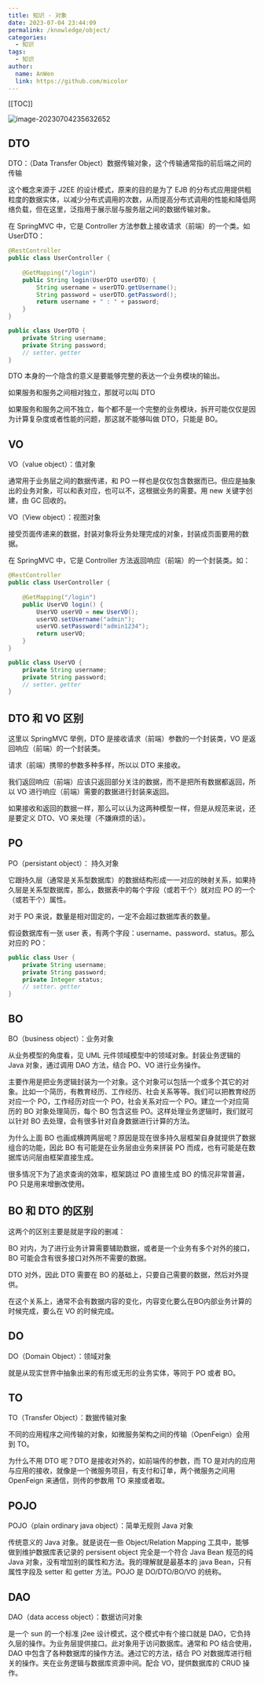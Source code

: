 ```yaml
---
title: 知识 - 对象
date: 2023-07-04 23:44:09
permalink: /knowledge/object/
categories: 
  - 知识
tags: 
  - 知识
author: 
  name: AnWen
  link: https://github.com/micolor
---
```


[[TOC]]



![image-20230704235632652](https://cdn.jsdelivr.net/gh/Kele-Bingtang/static/img/Spring%20Boot/20230704235634.png)



## DTO

DTO：（Data Transfer Object）数据传输对象，这个传输通常指的前后端之间的传输

这个概念来源于 J2EE 的设计模式，原来的目的是为了 EJB 的分布式应用提供粗粒度的数据实体，以减少分布式调用的次数，从而提高分布式调用的性能和降低网络负载，但在这里，泛指用于展示层与服务层之间的数据传输对象。

在 SpringMVC 中，它是 Controller 方法参数上接收请求（前端）的一个类。如 UserDTO：

```java
@RestController
public class UserController {
    
    @GetMapping("/login")
    public String login(UserDTO userDTO) {
        String username = userDTO.getUsername();
        String password = userDTO.getPassword();
        return username + " : " + password;
    }
}

public class UserDTO {
    private String username;
    private String password;
    // setter、getter
}
```

DTO 本身的一个隐含的意义是要能够完整的表达一个业务模块的输出。

如果服务和服务之间相对独立，那就可以叫 DTO

如果服务和服务之间不独立，每个都不是一个完整的业务模块，拆开可能仅仅是因为计算复杂度或者性能的问题，那这就不能够叫做 DTO，只能是 BO。

## VO

VO（value object）：值对象

通常用于业务层之间的数据传递，和 PO 一样也是仅仅包含数据而已。但应是抽象出的业务对象，可以和表对应，也可以不，这根据业务的需要。用 new 关键字创建，由 GC 回收的。

VO（View object）：视图对象

接受页面传递来的数据，封装对象将业务处理完成的对象，封装成页面要用的数据。

在 SpringMVC 中，它是 Controller 方法返回响应（前端）的一个封装类。如：

```java
@RestController
public class UserController {
    
    @GetMapping("/login")
    public UserVO login() {
        UserVO userVO = new UserVO();
        userVO.setUsername("admin");
        userVO.setPassword("admin1234");
        return userVO;
    }
}

public class UserVO {
    private String username;
    private String password;
    // setter、getter
}
```

## DTO 和 VO 区别

这里以 SpringMVC 举例，DTO 是接收请求（前端）参数的一个封装类，VO 是返回响应（前端）的一个封装类。

请求（前端）携带的参数多种多样，所以以 DTO 来接收。

我们返回响应（前端）应该只返回部分关注的数据，而不是把所有数据都返回，所以 VO 进行响应（前端）需要的数据进行封装来返回。

如果接收和返回的数据一样，那么可以认为这两种模型一样，但是从规范来说，还是要定义 DTO、VO 来处理（不嫌麻烦的话）。

## PO

PO（persistant object）： 持久对象

它跟持久层（通常是关系型数据库）的数据结构形成一一对应的映射关系，如果持久层是关系型数据库，那么，数据表中的每个字段（或若干个）就对应 PO 的一个（或若干个）属性。

对于 PO 来说，数量是相对固定的，一定不会超过数据库表的数量。

假设数据库有一张 user 表，有两个字段：username、password、status。那么对应的 PO：

```java
public class User {
    private String username;
    private String password;
  	private Integer status;
    // setter、getter
}
```

## BO

BO（business object）：业务对象

从业务模型的角度看，见 UML 元件领域模型中的领域对象。封装业务逻辑的 Java 对象，通过调用 DAO 方法，结合 PO、VO 进行业务操作。

主要作用是把业务逻辑封装为一个对象。这个对象可以包括一个或多个其它的对象。比如一个简历，有教育经历、工作经历、社会关系等等。我们可以把教育经历对应一个 PO，工作经历对应一个 PO，社会关系对应一个 PO。建立一个对应简历的 BO 对象处理简历，每个 BO 包含这些 PO。这样处理业务逻辑时，我们就可以针对 BO 去处理，会有很多针对自身数据进行计算的方法。

为什么上面 BO 也画成横跨两层呢？原因是现在很多持久层框架自身就提供了数据组合的功能，因此 BO 有可能是在业务层由业务来拼装 PO 而成，也有可能是在数据库访问层由框架直接生成。

很多情况下为了追求查询的效率，框架跳过 PO 直接生成 BO 的情况非常普遍，PO 只是用来增删改使用。

## BO 和 DTO 的区别

这两个的区别主要是就是字段的删减：

BO 对内，为了进行业务计算需要辅助数据，或者是一个业务有多个对外的接口，BO 可能会含有很多接口对外所不需要的数据。

DTO 对外，因此 DTO 需要在 BO 的基础上，只要自己需要的数据，然后对外提供。

在这个关系上，通常不会有数据内容的变化，内容变化要么在BO内部业务计算的时候完成，要么在 VO 的时候完成。

## DO

DO（Domain Object）：领域对象

就是从现实世界中抽象出来的有形或无形的业务实体，等同于 PO 或者 BO。

## TO

TO（Transfer Object）：数据传输对象

不同的应用程序之间传输的对象，如微服务架构之间的传输（OpenFeign）会用到 TO。

为什么不用 DTO 呢？DTO 是接收对外的，如前端传的参数，而 TO 是对内的应用与应用的接收，就像是一个微服务项目，有支付和订单，两个微服务之间用 OpenFeign 来通信，则传的参数用 TO 来接或者取。

## POJO

POJO（plain ordinary java object）：简单无规则 Java 对象

传统意义的 Java 对象。就是说在一些 Object/Relation Mapping 工具中，能够做到维护数据库表记录的 persisent object 完全是一个符合 Java Bean 规范的纯 Java 对象，没有增加别的属性和方法。我的理解就是最基本的 java Bean，只有属性字段及 setter 和 getter 方法。POJO 是 DO/DTO/BO/VO 的统称。

## DAO

DAO（data access object）：数据访问对象

是一个 sun 的一个标准 j2ee 设计模式，这个模式中有个接口就是 DAO，它负持久层的操作。为业务层提供接口。此对象用于访问数据库。通常和 PO 结合使用，DAO 中包含了各种数据库的操作方法。通过它的方法，结合 PO 对数据库进行相关的操作。夹在业务逻辑与数据库资源中间。配合 VO，提供数据库的 CRUD 操作。
